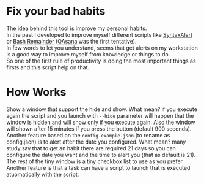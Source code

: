 # Fix your bad habits

The idea behind this tool is improve my personal habits.  
In the past I developed to improve myself different scripts like [SyntaxAlert](https://github.com/Mte90/SyntaxAlert) or [Bash Remainder](https://github.com/Mte90/My-Scripts/blob/master/misc/bashremainder.sh) ([QAsana](https://github.com/Mte90/Qasana) was the first tentative).  
In few words to let you understand, seems that get alerts on my workstation is a good way to improve myself from knowledge or things to do.  
So one of the first rule of productivity is doing the most important things as firsts and this script help on that.

# How Works

Show a window that support the hide and show. What mean? if you execute again the script and you launch with `--hide` parameter will happen that the window is hidden and will show only if you execute again. Also the window will shown after 15 minutes if you press the button (default 900 seconds).  
Another feature based on the `config-example.json` (to rename as config.json) is to alert after the date you configured. What mean? many study say that to get an habit there are required 21 days so you can configure the date you want and the time to alert you (that as default is 21).  
The rest of the tiny window is a tiny checkbox list to use as you prefer.  
Another feature is that a task can have a script to launch that is executed atuomatically with the script.